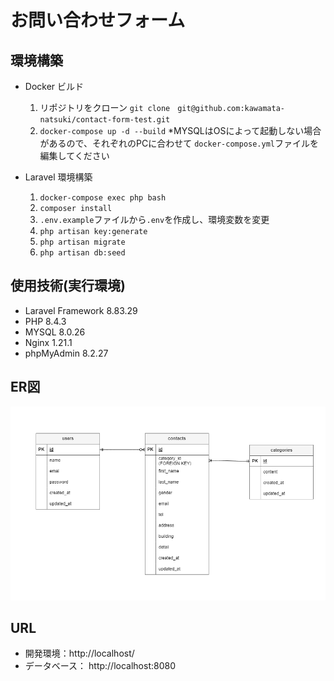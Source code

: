 # お問い合わせフォーム

## 環境構築
- Docker ビルド
  1.  リポジトリをクローン 
  `git clone　git@github.com:kawamata-natsuki/contact-form-test.git`
  2. `docker-compose up -d --build`
  *MYSQLはOSによって起動しない場合があるので、それぞれのPCに合わせて `docker-compose.yml`ファイルを編集してください

- Laravel 環境構築
  1. `docker-compose exec php bash`
  2. `composer install`
  3. `.env.example`ファイルから`.env`を作成し、環境変数を変更
  4. `php artisan key:generate`
  5. `php artisan migrate`
  6. `php artisan db:seed`
  
## 使用技術(実行環境)
- Laravel Framework 8.83.29
- PHP 8.4.3
- MYSQL 8.0.26
- Nginx 1.21.1
- phpMyAdmin 8.2.27

## ER図
![ER Diagram](er_diagram.drawio.png)

## URL
- 開発環境：http://localhost/
- データベース： http://localhost:8080